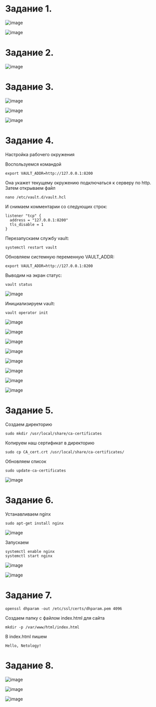 Задание 1.
==========================
![image](https://user-images.githubusercontent.com/60341565/148276381-d388e85d-a109-4b56-9090-1af660754295.png)


![image](https://user-images.githubusercontent.com/60341565/148275846-e1034f94-a931-4c18-843d-9431e40eece1.png)


Задание 2.
===========================

![image](https://user-images.githubusercontent.com/60341565/148275464-27f5a06c-6d51-4395-beba-75e9826b6176.png)

Задание 3.
===========================

![image](https://user-images.githubusercontent.com/60341565/148404087-5c21da00-0f25-4d69-90bd-019a1ed15cf1.png)

![image](https://user-images.githubusercontent.com/60341565/148404557-17ab0078-853a-44bd-a9aa-b624da411939.png)

![image](https://user-images.githubusercontent.com/60341565/148518768-d670ea9e-77c7-4fd3-b13e-e0e6d2858248.png)

Задание 4.
===========================

Настройка рабочего окружения

Воспользуемся командой 

    export VAULT_ADDR=http://127.0.0.1:8200
Она укажет текущему окружению подключаться к серверу по http. Затем открываем файл 
    
    nano /etc/vault.d/vault.hcl

И снимаем комментарии со следующих строк:
 
    listener "tcp" {
      address = "127.0.0.1:8200"
      tls_disable = 1
    }

Перезапускаем службу vault:

    systemctl restart vault

Обновляем системную переменную VAULT_ADDR:

    export VAULT_ADDR=http://127.0.0.1:8200
    
Выводим на экран статус:

    vault status
    
![image](https://user-images.githubusercontent.com/60341565/148524883-830b4f69-fa76-407e-adb4-e4215b6b4aba.png)

Инициализируем vault:

    vault operator init

![image](https://user-images.githubusercontent.com/60341565/148530317-9672a211-78e5-42ed-a089-a8619646b4f5.png)

![image](https://user-images.githubusercontent.com/60341565/148531125-fe945345-3fad-4085-a3e9-7a8ff8a31c82.png)

![image](https://user-images.githubusercontent.com/60341565/148539200-05e50048-08e6-4626-86c2-acfcc00ee452.png)

![image](https://user-images.githubusercontent.com/60341565/148539842-75619d48-6061-41b7-968e-4da51568a690.png)

![image](https://user-images.githubusercontent.com/60341565/148689968-e92d101c-7015-428d-86ed-77b829097786.png)

![image](https://user-images.githubusercontent.com/60341565/150332975-45acee53-ff36-43ac-85ed-4a8f011f8689.png)

![image](https://user-images.githubusercontent.com/60341565/150333182-35f63059-b290-4c64-9c36-d46be4e0439c.png)

![image](https://user-images.githubusercontent.com/60341565/150333473-1ed72585-4b85-4e83-bf95-073ffea66e9f.png)


Задание 5.
=====================

Создаем директорию

    sudo mkdir /usr/local/share/ca-certificates
    
Копируем наш сертификат в директорию

    sudo cp CA_cert.crt /usr/local/share/ca-certificates/
    
Обновляем список

    sudo update-ca-certificates
    
![image](https://user-images.githubusercontent.com/60341565/149653903-aa6a8f9d-c243-43ab-a055-911a3e728e50.png)


Задание 6.
==============================

Устанавливаем nginx 

    sudo apt-get install nginx

![image](https://user-images.githubusercontent.com/60341565/148697053-b6ba027f-1e75-47e2-b76c-cec7b9c584b2.png)

Запускаем 

    systemctl enable nginx
    systemctl start nginx
    
![image](https://user-images.githubusercontent.com/60341565/148697141-d6dfd53a-45ff-45fe-be65-0ac81ed2d25f.png)

![image](https://user-images.githubusercontent.com/60341565/150334118-1b2ee4e4-dfb1-4d31-9f18-256f7f42bde7.png)


Задание 7.
===========================

    openssl dhparam -out /etc/ssl/certs/dhparam.pem 4096

Создаем папку с файлом index.html для сайта

    mkdir -p /var/www/html/index.html
    
В index.html пишем 

    Hello, Netology!

Задание 8.
==========================
![image](https://user-images.githubusercontent.com/60341565/150324114-8ae09cf0-11d5-4ffe-b5bb-36bab5fdc78a.png)

![image](https://user-images.githubusercontent.com/60341565/150324940-00da87c8-13c5-4b4b-a077-138f1b2aa41c.png)

![image](https://user-images.githubusercontent.com/60341565/150325064-f8cd6c64-e053-4782-bbc9-b2fa79d3f57d.png)
